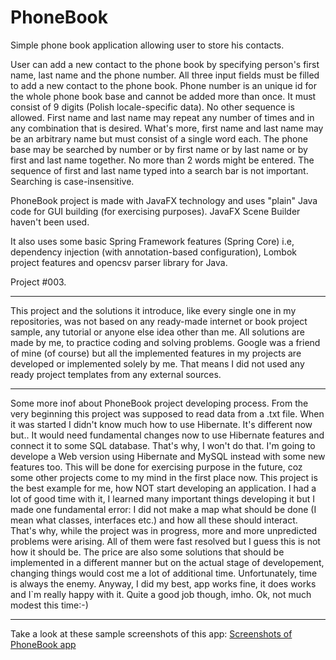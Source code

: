 # PhoneBook

Simple phone book application allowing user to store his contacts. 

User can add a new contact to the phone book by specifying person's first name, last name and the phone number. All three input fields must be filled to add a new contact to the phone book. 
Phone number is an unique id for the whole phone book base and cannot be added more than once. It must consist of 9 digits (Polish locale-specific data). No other sequence is allowed.
First name and last name may repeat any number of times and in any combination that is desired. What's more, first name and last name may be an arbitrary name but must consist of a single word each.
The phone base may be searched by number or by first name or by last name or by first and last name together. 
No more than 2 words might be entered. The sequence of first and last name typed into a search bar is not important. Searching is case-insensitive.

PhoneBook project is made with JavaFX technology and uses "plain" Java code for GUI building (for exercising purposes). JavaFX Scene Builder haven't been used.

It also uses some basic Spring Framework features (Spring Core) i.e, dependency injection (with annotation-based configuration), Lombok project features and opencsv parser library for Java.

Project #003.

----

This project and the solutions it introduce, like every single one in my repositories, was not based on any ready-made internet or book project sample, any tutorial or anyone else idea other than me. All solutions are made by me, to practice coding and solving problems. Google was a friend of mine (of course) but all the implemented features in my projects are developed or implemented solely by me. That means I did not used any ready project templates from any external sources.

----

Some more inof about PhoneBook project developing process.
From the very beginning this project was supposed to read data from a .txt file. When it was started I didn't know much how to use Hibernate. It's different now but.. It would need fundamental changes now to use Hibernate features and connect it to some SQL database. That's why, I won't do that. I'm going to develope a Web version using Hibernate and MySQL instead with some new features too. This will be done for exercising purpose in the future, coz some other projects come to my mind in the first place now.
This project is the best example for me, how NOT start developing an application. I had a lot of good time with it, I learned many important things developing it but I made one fundamental error: I did not make a map what should be done (I mean what classes, interfaces etc.) and how all these should interact. That's why, while the project was in progress, more and more unpredicted problems were arising. All of them were fast resolved but I guess this is not how it should be. The price are also some solutions that should be implemented in a different manner but on the actual stage of developement, changing things would cost me a lot of additional time. Unfortunately, time is always the enemy. Anyway, I did my best, app works fine, it does works and I`m really happy with it. Quite a good job though, imho. Ok, not much modest this time:-)

----

Take a look at these sample screenshots of this app:
<a target="_blank" href="https://drive.google.com/open?id=1A-9bjH55MHVsyTCw4CNaUhznBNXlunLN">Screenshots of PhoneBook app</a>
